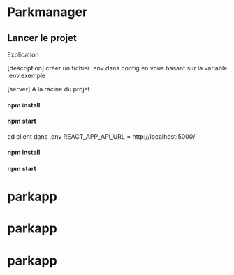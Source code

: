 # Parkmanager

## Lancer le projet

Explication

[description]
créer un fichier .env dans config en vous basant sur la variable .env.exemple

[server]
A la racine du projet

#### npm install

#### npm start

cd client
dans .env REACT_APP_API_URL = http://localhost:5000/

#### npm install

#### npm start
# parkapp
# parkapp
# parkapp
